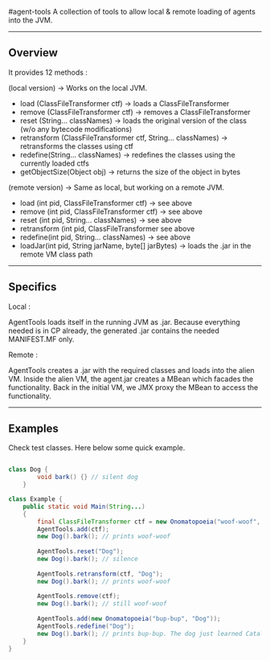 #agent-tools
A collection of tools to allow local & remote loading of agents into the JVM. 

--------
Overview
--------

It provides 12 methods :

(local version) -> Works on the local JVM.

* load (ClassFileTransformer ctf) -> loads a ClassFileTransformer
* remove (ClassFileTransformer ctf) -> removes a ClassFileTransformer
* reset (String... classNames) -> loads the original version of the class (w/o any bytecode modifications)
* retransform (ClassFileTransformer ctf, String... classNames) -> retransforms the classes using ctf
* redefine(String... classNames) -> redefines the classes using the currently loaded ctfs
* getObjectSize(Object obj) -> returns the size of the object in bytes

(remote version) -> Same as local, but working on a remote JVM. 

* load (int pid, ClassFileTransformer ctf) -> see above
* remove (int pid, ClassFileTransformer ctf) -> see above
* reset (int pid, String... classNames) -> see above
* retransform (int pid, ClassFileTransformer see above
* redefine(int pid, String... classNames) -> see above
* loadJar(int pid, String jarName, byte[] jarBytes) -> loads the .jar in the remote VM class path 

---------
Specifics 
---------

Local :

AgentTools loads itself in the running JVM as .jar. 
Because everything needed is in CP already, the generated .jar contains the needed MANIFEST.MF only.

Remote :

AgentTools creates a .jar with the required classes and loads into the alien VM. 
Inside the alien VM, the agent.jar creates a MBean which facades the functionality.
Back in the initial VM, we JMX proxy the MBean to access the functionality.

---------
Examples 
---------

Check test classes. Here below some quick example.

```java

class Dog {
		void bark() {} // silent dog
	}

class Example {
	public static void Main(String...)
	{
		final ClassFileTransformer ctf = new Onomatopoeia("woof-woof", "Dog"); // This transformer changes the Dog class to console out the given onomatopoeia
		AgentTools.add(ctf);
		new Dog().bark(); // prints woof-woof
		
		AgentTools.reset("Dog");
		new Dog().bark(); // silence
		
		AgentTools.retransform(ctf, "Dog");
		new Dog().bark(); // prints woof-woof
		
		AgentTools.remove(ctf);
		new Dog().bark(); // still woof-woof
		
		AgentTools.add(new Onomatopoeia("bup-bup", "Dog"));
		AgentTools.redefine("Dog");
		new Dog().bark(); // prints bup-bup. The dog just learned Catalan !		
	}
}
```
